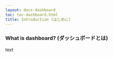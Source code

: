 ```yaml
---
layout: docs-dashboard
toc: toc-dashboard.html
title: Introduction (はじめに)
---
```


### What is dashboard? (ダッシュボードとは)
text

